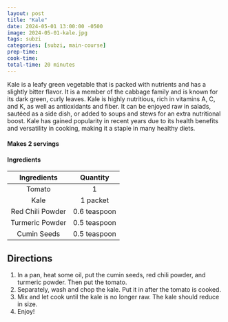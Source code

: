 ```yaml
---
layout: post
title: "Kale"
date: 2024-05-01 13:00:00 -0500
image: 2024-05-01-kale.jpg
tags: subzi
categories: [subzi, main-course]
prep-time:
cook-time:
total-time: 20 minutes
---
```


Kale is a leafy green vegetable that is packed with nutrients and has a slightly bitter flavor. It is a member of the cabbage family and is known for its dark green, curly leaves. Kale is highly nutritious, rich in vitamins A, C, and K, as well as antioxidants and fiber. It can be enjoyed raw in salads, sautéed as a side dish, or added to soups and stews for an extra nutritional boost. Kale has gained popularity in recent years due to its health benefits and versatility in cooking, making it a staple in many healthy diets.


#### Makes 2 servings

#### Ingredients

|    Ingredients   |    Quantity   |
|:----------------:|:-------------:|
|      Tomato      |       1       |
|       Kale       |    1 packet   |
| Red Chili Powder |  0.6 teaspoon |
|  Turmeric Powder |  0.5 teaspoon |
|    Cumin Seeds   |  0.5 teaspoon |

## Directions

1. In a pan, heat some oil, put the cumin seeds, red chili powder, and turmeric powder. Then put the tomato.
2. Separately, wash and chop the kale. Put it in after the tomato is cooked.
3. Mix and let cook until the kale is no longer raw. The kale should reduce in size.
4. Enjoy!

